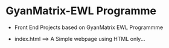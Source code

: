 # GyanMatrix-EWL Programme

- Front End Projects based on GyanMatrix EWL Programmme 


- index.html ==> A Simple webpage using HTML only... 
